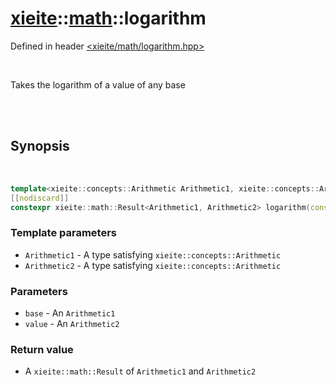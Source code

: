 # [xieite](../xieite.md)::[math](../math.md)::logarithm
Defined in header [<xieite/math/logarithm.hpp>](../../include/xieite/math/logarithm.hpp)

<br/>

Takes the logarithm of a value of any base

<br/><br/>

## Synopsis

<br/>

```cpp
template<xieite::concepts::Arithmetic Arithmetic1, xieite::concepts::Arithmetic Arithmetic2>
[[nodiscard]]
constexpr xieite::math::Result<Arithmetic1, Arithmetic2> logarithm(const Arithmetic1 base, const Arithmetic2 value) noexcept;
```
### Template parameters
- `Arithmetic1` - A type satisfying `xieite::concepts::Arithmetic`
- `Arithmetic2` - A type satisfying `xieite::concepts::Arithmetic`
### Parameters
- `base` - An `Arithmetic1`
- `value` - An `Arithmetic2`
### Return value
- A `xieite::math::Result` of `Arithmetic1` and `Arithmetic2`
